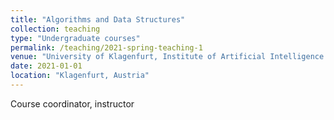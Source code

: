 ```yaml
---
title: "Algorithms and Data Structures"
collection: teaching
type: "Undergraduate courses"
permalink: /teaching/2021-spring-teaching-1
venue: "University of Klagenfurt, Institute of Artificial Intelligence and Cyber Security (AICS)"
date: 2021-01-01
location: "Klagenfurt, Austria"
---
```

Course coordinator, instructor